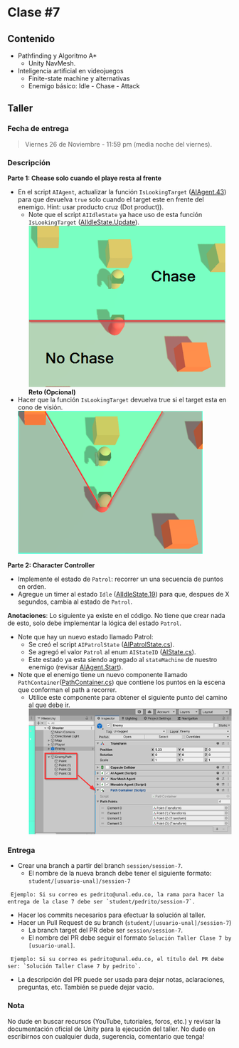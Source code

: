 # Clase #7

## Contenido

- Pathfinding y Algoritmo A*
  - Unity NavMesh.
- Inteligencia artificial en videojuegos
  - Finite-state machine y alternativas
  - Enemigo básico: Idle - Chase - Attack

## Taller

### Fecha de entrega
> Viernes 26 de Noviembre - 11:59 pm (media noche del viernes).

### Descripción
**Parte 1: Chease solo cuando el playe resta al frente**
- En el script `AIAgent`, actualizar la función `IsLookingTarget` ([AIAgent.43](https://github.com/UNAL-IntroVideojuegos-2021-2/intro-videogames-2021-2/blob/093764511582c4ccf19f6ce3c845461c02f6767c/Unity/intro-videojuegos-app-2021-2/Assets/Scr/AI/AIAgent.cs#L43)) para que devuelva `true` solo cuando el target este en frente del enemigo. Hint: usar producto cruz (Dot product)).
  - Note que el script `AIIdleState` ya hace uso de esta función `IsLookingTarget` ([AIIdleState.Update](https://github.com/UNAL-IntroVideojuegos-2021-2/intro-videogames-2021-2/blob/093764511582c4ccf19f6ce3c845461c02f6767c/Unity/intro-videojuegos-app-2021-2/Assets/Scr/AI/States/AIIdleState.cs#L29)).
    ![Taller Parte 1](./IdleToChase.png "Taller Parte 1")
**Reto (Opcional)**
- Hacer que la función `IsLookingTarget` devuelva true si el target esta en cono de visión.
  ![Taller Reto](./IdleToChase_Cone.png "Taller Reto")

**Parte 2: Character Controller**
- Implemente el estado de `Patrol`: recorrer un una secuencia de puntos en orden.
- Agregue un timer al estado `Idle` ([AIIdleState.19](https://github.com/UNAL-IntroVideojuegos-2021-2/intro-videogames-2021-2/blob/093764511582c4ccf19f6ce3c845461c02f6767c/Unity/intro-videojuegos-app-2021-2/Assets/Scr/AI/States/AIIdleState.cs#L19)) para que, despues de X segundos, cambia al estado de `Patrol`.

**Anotaciones**: Lo siguiente ya existe en el código. No tiene que crear nada de esto, solo debe implementar la lógica del estado `Patrol`.
- Note que hay un nuevo estado llamado Patrol:
  - Se creó el script `AIPatrolState` ([AIPatrolState.cs](https://github.com/UNAL-IntroVideojuegos-2021-2/intro-videogames-2021-2/blob/093764511582c4ccf19f6ce3c845461c02f6767c/Unity/intro-videojuegos-app-2021-2/Assets/Scr/AI/States/AIPatrolState.cs#L1)).
  - Se agregó el valor `Patrol` al enum `AIStateID` ([AIState.cs](https://github.com/UNAL-IntroVideojuegos-2021-2/intro-videogames-2021-2/blob/093764511582c4ccf19f6ce3c845461c02f6767c/Unity/intro-videojuegos-app-2021-2/Assets/Scr/AI/AIState.cs#L6)).
  - Este estado ya esta siendo agregado al `stateMachine` de nuestro enemigo (revisar [AIAgent.Start](https://github.com/UNAL-IntroVideojuegos-2021-2/intro-videogames-2021-2/blob/093764511582c4ccf19f6ce3c845461c02f6767c/Unity/intro-videojuegos-app-2021-2/Assets/Scr/AI/AIAgent.cs#L32)).
- Note que el enemigo tiene un nuevo componente llamado `PathContainer`([PathContainer.cs](https://github.com/UNAL-IntroVideojuegos-2021-2/intro-videogames-2021-2/blob/093764511582c4ccf19f6ce3c845461c02f6767c/Unity/intro-videojuegos-app-2021-2/Assets/Scr/AI/PathContainer.cs#L5)) que contiene los puntos en la escena que conforman el path a recorrer.
  - Utilice este componente para obtener el siguiente punto del camino al que debe ir.
  ![Taller Parte 2](./PathContainer.png "Taller Parte 2")
  

### Entrega
- Crear una branch a partir del branch `session/session-7`.
  - El nombre de la nueva branch debe tener el siguiente formato: `student/[usuario-unal]/session-7`
```
 Ejemplo: Si su correo es pedrito@unal.edu.co, la rama para hacer la entrega de la clase 7 debe ser `student/pedrito/session-7`.
```
- Hacer los commits necesarios para efectuar la solución al taller.
- Hacer un Pull Request de su branch (`student/[usuario-unal]/session-7`)
  - La branch target del PR debe ser `session/session-7`.
  - El nombre del PR debe seguir el formato `Solución Taller Clase 7 by [usuario-unal]`. 
```
 Ejemplo: Si su correo es pedrito@unal.edu.co, el título del PR debe ser: `Solución Taller Clase 7 by pedrito`.
```
  - La descripción del PR puede ser usada para dejar notas, aclaraciones, preguntas, etc. También se puede dejar vacio.

### Nota
No dude en buscar recursos (YouTube, tutoriales, foros, etc.) y revisar la documentación oficial de Unity para la ejecución del taller.
No dude en escribirnos con cualquier duda, sugerencia, comentario que tenga!